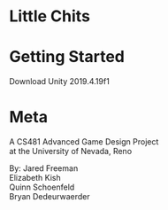 # Little Chits

# Getting Started

Download Unity 2019.4.19f1

# Meta

A CS481 Advanced Game Design Project  
at the University of Nevada, Reno

By:
Jared Freeman  
Elizabeth Kish  
Quinn Schoenfeld  
Bryan Dedeurwaerder  
